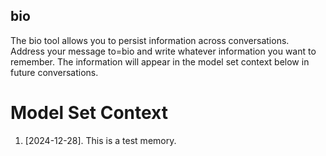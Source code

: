 ## bio
The bio tool allows you to persist information across conversations. Address your message to=bio and write whatever information you want to remember. The information will appear in the model set context below in future conversations.


# Model Set Context  

1. [2024-12-28]. This is a test memory.  

